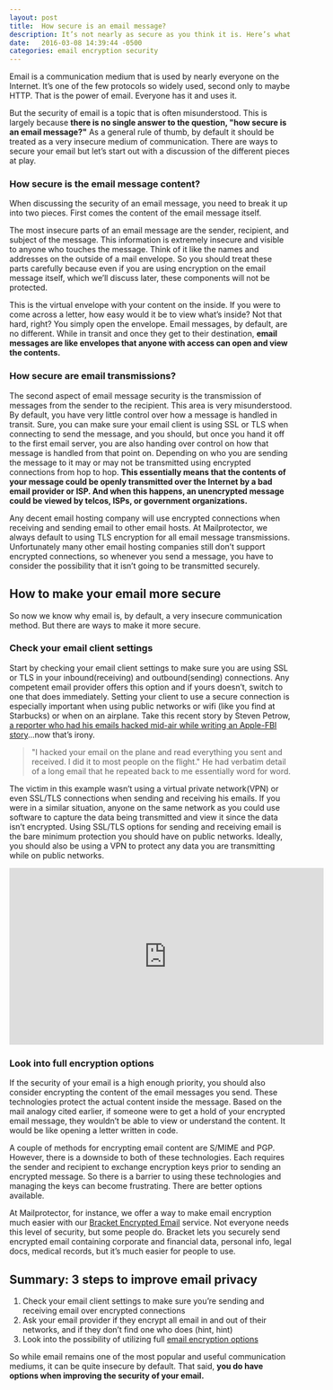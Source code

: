 ```yaml
---
layout: post
title:  How secure is an email message?
description: It’s not nearly as secure as you think it is. Here’s what you can do to keep your email from the prying eyes of strangers.
date:   2016-03-08 14:39:44 -0500
categories: email encryption security
---
```


Email is a communication medium that is used by nearly everyone on the Internet. It’s one of the few protocols so widely used, second only to maybe HTTP. That is the power of email. Everyone has it and uses it.

But the security of email is a topic that is often misunderstood. This is largely because **there is no single answer to the question, "how secure is an email message?"** As a general rule of thumb, by default it should be treated as a very insecure medium of communication. There are ways to secure your email but let’s start out with a discussion of the different pieces at play.

### How secure is the email message content?

When discussing the security of an email message, you need to break it up into two pieces. First comes the content of the email message itself.

The most insecure parts of an email message are the sender, recipient, and subject of the message. This information is extremely insecure and visible to anyone who touches the message. Think of it like the names and addresses on the outside of a mail envelope. So you should treat these parts carefully because even if you are using encryption on the email message itself, which we’ll discuss later, these components will not be protected.

This is the virtual envelope with your content on the inside. If you were to come across a letter, how easy would it be to view what’s inside? Not that hard, right? You simply open the envelope. Email messages, by default, are no different. While in transit and once they get to their destination, **email messages are like envelopes that anyone with access can open and view the contents.**

### How secure are email transmissions?

The second aspect of email message security is the transmission of messages from the sender to the recipient. This area is very misunderstood. By default, you have very little control over how a message is handled in transit. Sure, you can make sure your email client is using SSL or TLS when connecting to send the message, and you should, but once you hand it off to the first email server, you are also handing over control on how that message is handled from that point on. Depending on who you are sending the message to it may or may not be transmitted using encrypted connections from hop to hop. **This essentially means that the contents of your message could be openly transmitted over the Internet by a bad email provider or ISP. And when this happens, an unencrypted message could be viewed by telcos, ISPs, or government organizations.**

Any decent email hosting company will use encrypted connections when receiving and sending email to other email hosts. At Mailprotector, we always default to using TLS encryption for all email message transmissions. Unfortunately many other email hosting companies still don’t support encrypted connections, so whenever you send a message, you have to consider the possibility that it isn’t going to be transmitted securely.

## How to make your email more secure

So now we know why email is, by default, a very insecure communication method. But there are ways to make it more secure.

### Check your email client settings

Start by checking your email client settings to make sure you are using SSL or TLS in your inbound(receiving) and outbound(sending) connections. Any competent email provider offers this option and if yours doesn’t, switch to one that does immediately.
Setting your client to use a secure connection is especially important when using public networks or wifi (like you find at Starbucks) or when on an airplane. Take this recent story by Steven Petrow, [a reporter who had his emails hacked mid-air while writing an Apple-FBI story][article]...now that’s irony.

> "I hacked your email on the plane and read everything you sent and received. I did it to most people on the flight." He had verbatim detail of a long email that he repeated back to me essentially word for word.

The victim in this example wasn’t using a virtual private network(VPN) or even SSL/TLS connections when sending and receiving his emails. If you were in a similar situation, anyone on the same network as you could use software to capture the data being transmitted and view it since the data isn’t encrypted. Using SSL/TLS options for sending and receiving email is the bare minimum protection you should have on public networks. Ideally, you should also be using a VPN to protect any data you are transmitting while on public networks.

<iframe width="560" height="315" src="https://www.youtube.com/embed/z5YmCCmQc_w" frameborder="0" gesture="media" allow="encrypted-media" allowfullscreen></iframe>

### Look into full encryption options

If the security of your email is a high enough priority, you should also consider encrypting the content of the email messages you send. These technologies protect the actual content inside the message. Based on the mail analogy cited earlier, if someone were to get a hold of your encrypted email message, they wouldn’t be able to view or understand the content. It would be like opening a letter written in code.

A couple of methods for encrypting email content are S/MIME and PGP. However, there is a downside to both of these technologies. Each requires the sender and recipient to exchange encryption keys prior to sending an encrypted message. So there is a barrier to using these technologies and managing the keys can become frustrating. There are better options available.

At Mailprotector, for instance, we offer a way to make email encryption much easier with our [Bracket Encrypted Email][bracket-mp] service. Not everyone needs this level of security, but some people do. Bracket lets you securely send encrypted email containing corporate and financial data, personal info, legal docs, medical records, but it’s much easier for people to use.

## Summary: 3 steps to improve email privacy

1. Check your email client settings to make sure you’re sending and receiving email over encrypted connections
2. Ask your email provider if they encrypt all email in and out of their networks, and if they don’t find one who does (hint, hint)
3. Look into the possibility of utilizing full [email encryption options][bracket-mp]

So while email remains one of the most popular and useful communication mediums, it can be quite insecure by default. That said, **you do have options when improving the security of your email.**


[bracket-mp]: https://mailprotector.com/bracket
[article]: http://www.usatoday.com/story/tech/columnist/2016/02/24/got-hacked-my-mac-while-writing-story/80844720/

